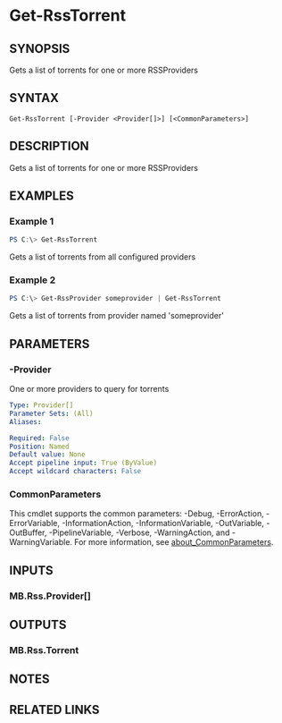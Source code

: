 ﻿---
external help file: MB.Rss.dll-Help.xml
Module Name: MB.Rss
online version:
schema: 2.0.0
---

# Get-RssTorrent

## SYNOPSIS
Gets a list of torrents for one or more RSSProviders

## SYNTAX

```
Get-RssTorrent [-Provider <Provider[]>] [<CommonParameters>]
```

## DESCRIPTION
Gets a list of torrents for one or more RSSProviders

## EXAMPLES

### Example 1
```powershell
PS C:\> Get-RssTorrent
```

Gets a list of torrents from all configured providers

### Example 2
```powershell
PS C:\> Get-RssProvider someprovider | Get-RssTorrent
```

Gets a list of torrents from provider named 'someprovider'

## PARAMETERS

### -Provider
One or more providers to query for torrents

```yaml
Type: Provider[]
Parameter Sets: (All)
Aliases:

Required: False
Position: Named
Default value: None
Accept pipeline input: True (ByValue)
Accept wildcard characters: False
```

### CommonParameters
This cmdlet supports the common parameters: -Debug, -ErrorAction, -ErrorVariable, -InformationAction, -InformationVariable, -OutVariable, -OutBuffer, -PipelineVariable, -Verbose, -WarningAction, and -WarningVariable. For more information, see [about_CommonParameters](http://go.microsoft.com/fwlink/?LinkID=113216).

## INPUTS

### MB.Rss.Provider[]
## OUTPUTS

### MB.Rss.Torrent
## NOTES

## RELATED LINKS
